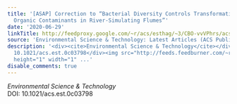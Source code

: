 ```yaml
---
title: '[ASAP] Correction to “Bacterial Diversity Controls Transformation of Wastewater-Derived
  Organic Contaminants in River-Simulating Flumes”'
date: '2020-06-29'
linkTitle: http://feedproxy.google.com/~r/acs/esthag/~3/CBO-vvVPhrs/acs.est.0c03798
source: 'Environmental Science & Technology: Latest Articles (ACS Publications)'
description: '<div><cite>Environmental Science & Technology</cite></div><div>DOI:
  10.1021/acs.est.0c03798</div><img src="http://feeds.feedburner.com/~r/acs/esthag/~4/CBO-vvVPhrs"
  height="1" width="1" ...'
disable_comments: true
---
```

<div><cite>Environmental Science & Technology</cite></div><div>DOI: 10.1021/acs.est.0c03798</div><img src="http://feeds.feedburner.com/~r/acs/esthag/~4/CBO-vvVPhrs" height="1" width="1" ...